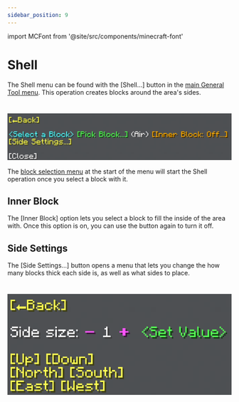 ```yaml
---
sidebar_position: 9
---
```


import MCFont from '@site/src/components/minecraft-font'

# Shell

The Shell menu can be found with the <MCFont color="yellow">[Shell...]</MCFont> button in the [main General Tool menu](usage#main-menu). This operation creates blocks around the area's sides.
#
![The Shell menu](img/shell_menu.png)

The [block selection menu](../chat-menu-system#block-selection) at the start of the menu will start the Shell operation once you select a block with it.

## Inner Block
The <MCFont color="gold">[Inner Block]</MCFont> option lets you select a block to fill the inside of the area with. Once this option is on, you can use the button again to turn it off.

## Side Settings
The <MCFont color="yellow">[Side Settings...]</MCFont> button opens a menu that lets you change the how many blocks thick each side is, as well as what sides to place.
#
![The Side Settings menu](img/shell_side_settings_menu.png)

